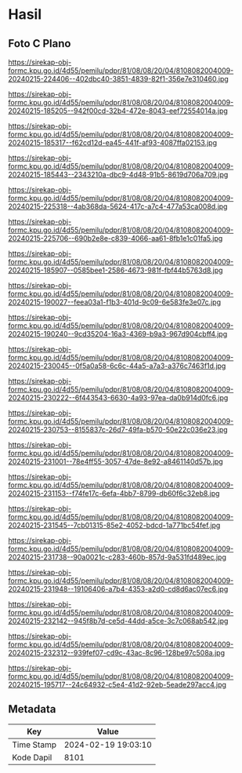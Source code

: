 # Hasil

## Foto C Plano

https://sirekap-obj-formc.kpu.go.id/4d55/pemilu/pdpr/81/08/08/20/04/8108082004009-20240215-224406--402dbc40-3851-4839-82f1-356e7e310460.jpg

https://sirekap-obj-formc.kpu.go.id/4d55/pemilu/pdpr/81/08/08/20/04/8108082004009-20240215-185205--942f00cd-32b4-472e-8043-eef72554014a.jpg

https://sirekap-obj-formc.kpu.go.id/4d55/pemilu/pdpr/81/08/08/20/04/8108082004009-20240215-185317--f62cd12d-ea45-441f-af93-4087ffa02153.jpg

https://sirekap-obj-formc.kpu.go.id/4d55/pemilu/pdpr/81/08/08/20/04/8108082004009-20240215-185443--2343210a-dbc9-4d48-91b5-8619d706a709.jpg

https://sirekap-obj-formc.kpu.go.id/4d55/pemilu/pdpr/81/08/08/20/04/8108082004009-20240215-225318--4ab368da-5624-417c-a7c4-477a53ca008d.jpg

https://sirekap-obj-formc.kpu.go.id/4d55/pemilu/pdpr/81/08/08/20/04/8108082004009-20240215-225706--690b2e8e-c839-4066-aa61-8fb1e1c01fa5.jpg

https://sirekap-obj-formc.kpu.go.id/4d55/pemilu/pdpr/81/08/08/20/04/8108082004009-20240215-185907--0585bee1-2586-4673-981f-fbf44b5763d8.jpg

https://sirekap-obj-formc.kpu.go.id/4d55/pemilu/pdpr/81/08/08/20/04/8108082004009-20240215-190027--feea03a1-f1b3-401d-9c09-6e583fe3e07c.jpg

https://sirekap-obj-formc.kpu.go.id/4d55/pemilu/pdpr/81/08/08/20/04/8108082004009-20240215-190240--9cd35204-16a3-4369-b9a3-967d904cbff4.jpg

https://sirekap-obj-formc.kpu.go.id/4d55/pemilu/pdpr/81/08/08/20/04/8108082004009-20240215-230045--0f5a0a58-6c6c-44a5-a7a3-a376c7463f1d.jpg

https://sirekap-obj-formc.kpu.go.id/4d55/pemilu/pdpr/81/08/08/20/04/8108082004009-20240215-230222--6f443543-6630-4a93-97ea-da0b914d0fc6.jpg

https://sirekap-obj-formc.kpu.go.id/4d55/pemilu/pdpr/81/08/08/20/04/8108082004009-20240215-230753--8155837c-26d7-49fa-b570-50e22c036e23.jpg

https://sirekap-obj-formc.kpu.go.id/4d55/pemilu/pdpr/81/08/08/20/04/8108082004009-20240215-231001--78e4ff55-3057-47de-8e92-a8461140d57b.jpg

https://sirekap-obj-formc.kpu.go.id/4d55/pemilu/pdpr/81/08/08/20/04/8108082004009-20240215-231153--f74fe17c-6efa-4bb7-8799-db60f6c32eb8.jpg

https://sirekap-obj-formc.kpu.go.id/4d55/pemilu/pdpr/81/08/08/20/04/8108082004009-20240215-231545--7cb01315-85e2-4052-bdcd-1a771bc54fef.jpg

https://sirekap-obj-formc.kpu.go.id/4d55/pemilu/pdpr/81/08/08/20/04/8108082004009-20240215-231738--90a0021c-c283-460b-857d-9a531fd489ec.jpg

https://sirekap-obj-formc.kpu.go.id/4d55/pemilu/pdpr/81/08/08/20/04/8108082004009-20240215-231948--19106406-a7b4-4353-a2d0-cd8d6ac07ec6.jpg

https://sirekap-obj-formc.kpu.go.id/4d55/pemilu/pdpr/81/08/08/20/04/8108082004009-20240215-232142--945f8b7d-ce5d-44dd-a5ce-3c7c068ab542.jpg

https://sirekap-obj-formc.kpu.go.id/4d55/pemilu/pdpr/81/08/08/20/04/8108082004009-20240215-232312--939fef07-cd9c-43ac-8c96-128be97c508a.jpg

https://sirekap-obj-formc.kpu.go.id/4d55/pemilu/pdpr/81/08/08/20/04/8108082004009-20240215-195717--24c64932-c5e4-41d2-92eb-5eade297acc4.jpg


## Metadata

| Key        | Value               |
| ---------- | ------------------- |
| Time Stamp | 2024-02-19 19:03:10 |
| Kode Dapil | 8101                |



